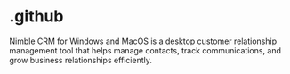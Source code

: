 # .github
Nimble CRM for Windows and MacOS is a desktop customer relationship management tool that helps manage contacts, track communications, and grow business relationships efficiently.
